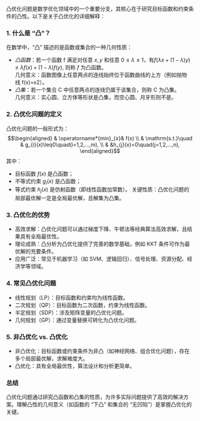 凸优化问题是数学优化领域中的一个重要分支，其核心在于研究目标函数和约束条件的凸性。以下是关于凸优化的详细解释：
### 1. 什么是 “凸”？
在数学中，“凸” 描述的是函数或集合的一种几何性质：
- *凸函数*：若一个函数 f 满足对任意 $x,y$ 和任意 $0≤λ≤1$，有$f(λx+(1−λ)y)≤λf(x)+(1−λ)f(y)$,  则称 $f$ 为凸函数。  
    几何意义：函数图像上任意两点的连线始终位于函数曲线的上方（例如抛物线 f(x)=x2）。
- *凸集*：若一个集合 C 中任意两点的连线仍属于该集合，则称 C 为凸集。  
    几何意义：实心圆、立方体等形状是凸集，而空心圆、月牙形则不是。

### 2. 凸优化问题的定义
凸优化问题的一般形式为：  $$\begin{aligned}
 & \operatorname*{min}_{x}& f(x) \\
 &  \mathrm{s.t.}\quad & g_{i}(x)\leq0\quad(i=1,2,...,m), \\
 & &h_{j}(x)=0\quad(j=1,2,...,n),
\end{aligned}$$
其中：
- 目标函数 $f(x)$ 是凸函数；
- 不等式约束 $g_i​(x)$ 是凸函数；
- 等式约束 $h_j​(x)$ 是仿射函数（即线性函数加常数）。
关键性质：凸优化问题的局部最优解一定是全局最优解，且解集为凸集。

### 3. 凸优化的优势

- 高效求解：凸优化问题可以通过梯度下降、牛顿法等经典算法高效求解，且结果具有全局最优性。
- 理论成熟：凸分析为凸优化提供了完善的数学基础，例如 KKT 条件可作为最优解的充要条件。
- 应用广泛：常见于机器学习（如 SVM、逻辑回归）、信号处理、资源分配、经济学等领域。

### 4. 常见凸优化问题

- 线性规划（LP）：目标函数和约束均为线性函数。
- 二次规划（QP）：目标函数为二次函数，约束为线性函数。
- 半定规划（SDP）：涉及矩阵变量的凸优化问题。
- 几何规划（GP）：通过变量替换可转化为凸优化问题。

### 5. 非凸优化 vs. 凸优化

- 非凸优化：目标函数或约束条件为非凸（如神经网络、组合优化问题），存在多个局部最优解，求解难度大。
- 凸优化：具有全局最优性，算法设计和分析更简单。

### 总结

凸优化问题通过研究凸函数和凸集的性质，为许多实际问题提供了高效的解决方案。理解凸性的几何意义（如函数的 “下凸” 和集合的 “无凹陷”）是掌握凸优化的关键。